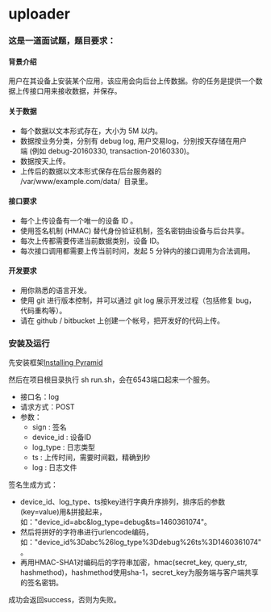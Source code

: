 # uploader

### 这是一道面试题，题目要求：
#### 背景介绍
用户在其设备上安装某个应用，该应用会向后台上传数据。你的任务是提供一个数据上传接口用来接收数据，并保存。

#### 关于数据
- 每个数据以文本形式存在，大小为 5M 以内。
- 数据按业务分类，分别有 debug log, 用户交易log，分别按天存储在用户端 (例如 debug-20160330, transaction-20160330)。
- 数据按天上传。
- 上传后的数据以文本形式保存在后台服务器的 /var/www/example.com/data/  目录里。

#### 接口要求
- 每个上传设备有一个唯一的设备 ID 。
- 使用签名机制 (HMAC) 替代身份验证机制，签名密钥由设备与后台共享。
- 每次上传都需要传递当前数据类别，设备 ID。
- 每次接口调用都需要上传当前时间，发起 5 分钟内的接口调用为合法调用。

#### 开发要求
- 用你熟悉的语言开发。
- 使用 git 进行版本控制，并可以通过 git log 展示开发过程（包括修复 bug，代码重构等）。
- 请在 github / bitbucket 上创建一个帐号，把开发好的代码上传。

### 安装及运行
先安装框架<a href='http://docs.pylonsproject.org/projects/pyramid/en/latest/narr/install.html'>Installing Pyramid</a>

然后在项目根目录执行 sh run.sh，会在6543端口起来一个服务。

- 接口名：log
- 请求方式：POST
- 参数：
    - sign : 签名
    - device_id : 设备ID
    - log_type : 日志类型
    - ts : 上传时间，需要时间戳，精确到秒
    - log : 日志文件

签名生成方式：

- device_id、log_type、ts按key进行字典升序排列，排序后的参数(key=value)用&拼接起来，如："device_id=abc&log_type=debug&ts=1460361074"。
- 然后将拼好的字符串进行urlencode编码，如："device_id%3Dabc%26log_type%3Ddebug%26ts%3D1460361074"。
- 再用HMAC-SHA1对编码后的字符串加密，hmac(secret_key, query_str, hashmethod)，hashmethod使用sha-1，secret_key为服务端与客户端共享的签名密钥。

成功会返回success，否则为失败。

